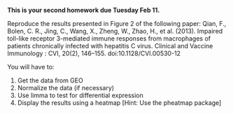 **This is your second homework due Tuesday Feb 11.**

Reproduce the results presented in Figure 2 of the following paper: 
Qian, F., Bolen, C. R., Jing, C., Wang, X., Zheng, W., Zhao, H., et al. (2013). Impaired toll-like receptor 3-mediated immune responses from macrophages of patients chronically infected with hepatitis C virus. Clinical and Vaccine Immunology : CVI, 20(2), 146–155. doi:10.1128/CVI.00530-12

You will have to:

1. Get the data from GEO
2. Normalize the data (if necessary)
3. Use limma to test for differential expression
4. Display the results using a heatmap [Hint: Use the pheatmap package]
